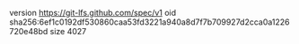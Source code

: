 version https://git-lfs.github.com/spec/v1
oid sha256:6ef1c0192df530860caa53fd3221a940a8d7f7b709927d2cca0a1226720e48bd
size 4027
